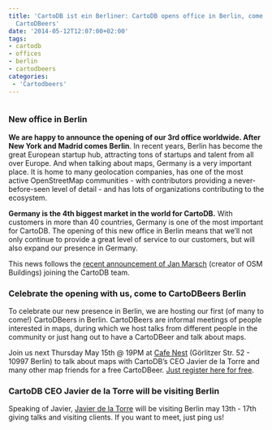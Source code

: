 ```yaml
---
title: 'CartoDB ist ein Berliner: CartoDB opens office in Berlin, come celebrate with
  CartoDBeers'
date: '2014-05-12T12:07:00+02:00'
tags:
- cartodb
- offices
- berlin
- cartodbeers
categories:
 - 'Cartodbeers'
---
```


<img src="http://i.imgur.com/GfIK76P.png" alt=""/>

### New office in Berlin

**We are happy to announce the opening of our 3rd office worldwide. After New York and Madrid comes Berlin**. In recent years, Berlin has become the great European startup hub, attracting tons of startups and talent from all over Europe. And when talking about maps, Germany is a very important place. It is home to many geolocation companies, has one of the most active OpenStreetMap communities - with contributors providing a never-before-seen level of detail - and has lots of organizations contributing to the ecosystem.

**Germany is the 4th biggest market in the world for CartoDB.** With customers in more than 40 countries, Germany is one of the most important for CartoDB. The opening of this new office in Berlin means that we’ll not only continue to provide a great level of service to our customers, but will also expand our presence in Germany.

This news follows the <a href="http://blog.cartodb.com/post/85117772814/jan-marsch-creator-of-osm-buildings-joins-cartodb">recent announcement of Jan Marsch</a> (creator of OSM Buildings) joining the CartoDB team.

### Celebrate the opening with us, come to CartoDBeers Berlin

To celebrate our new presence in Berlin, we are hosting our first (of many to come!) CartoDBeers in Berlin. CartoDBeers are informal meetings of people interested in maps, during which we host talks from different people in the community or just hang out to have a CartoDBeer and talk about maps.

Join us next Thursday May 15th @ 19PM at <a href="http://www.yelp.com/map/nest-speise-und-schankwirtschaft-berlin-2">Cafe Nest</a> (Görlitzer Str. 52 - 10997 Berlin) to talk about maps with CartoDB’s CEO Javier de la Torre and many other map friends for a free CartoDBeer. <a href="https://www.eventbrite.es/e/cartodbeers-berlin-tickets-11600480349">Just register here for free</a>.

### CartoDB CEO Javier de la Torre will be visiting Berlin

Speaking of Javier, <a href="http://www.twitter.com/jatorre">Javier de la Torre</a> will be visiting Berlin may 13th - 17th giving talks and visiting clients. If you want to meet, just ping us!

